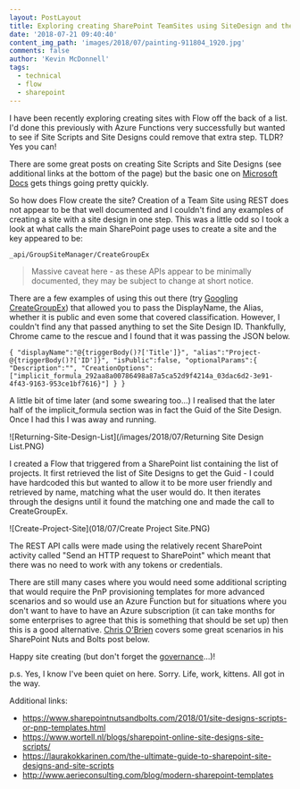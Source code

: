 ```yaml
---
layout: PostLayout
title: Exploring creating SharePoint TeamSites using SiteDesign and the REST API
date: '2018-07-21 09:40:40'
content_img_path: 'images/2018/07/painting-911804_1920.jpg'
comments: false
author: 'Kevin McDonnell'
tags:
  - technical
  - flow
  - sharepoint
---
```


I have been recently exploring creating sites with Flow off the back of a list. I'd done this previously with Azure Functions very successfully but wanted to see if Site Scripts and Site Designs could remove that extra step. TLDR? Yes you can!

There are some great posts on creating Site Scripts and Site Designs (see additional links at the bottom of the page) but the basic one on [Microsoft Docs](https://docs.microsoft.com/en-us/sharepoint/dev/declarative-customization/get-started-create-site-design) gets things going pretty quickly.

So how does Flow create the site? Creation of a Team Site using REST does not appear to be that well documented and I couldn't find any examples of creating a site with a site design in one step. This was a little odd so I took a look at what calls the main SharePoint page uses to create a site and the key appeared to be:

`_api/GroupSiteManager/CreateGroupEx`

> Massive caveat here - as these APIs appear to be minimally documented, they may be subject to change at short notice.

There are a few examples of using this out there (try [Googling CreateGroupEx](https://www.google.co.uk/search?q=creategroupex&oq=creategroupex&aqs=chrome..69i57j69i60l4j69i59.2184j0j7&sourceid=chrome&ie=UTF-8)) that allowed you to pass the DisplayName, the Alias, whether it is public and even some that covered classification. However, I couldn't find any that passed anything to set the Site Design ID. Thankfully, Chrome came to the rescue and I found that it was passing the JSON below.

`{ "displayName":"@{triggerBody()?['Title']}", "alias":"Project-@{triggerBody()?['ID']}", "isPublic":false, "optionalParams":{ "Description":"", "CreationOptions":["implicit_formula_292aa8a00786498a87a5ca52d9f4214a_03dac6d2-3e91-4f43-9163-953ce1bf7616}"] } }`

A little bit of time later (and some swearing too...) I realised that the later half of the implicit_formula section was in fact the Guid of the Site Design. Once I had this I was away and running.

![Returning-Site-Design-List](/images/2018/07/Returning Site Design List.PNG)

I created a Flow that triggered from a SharePoint list containing the list of projects. It first retrieved the list of Site Designs to get the Guid - I could have hardcoded this but wanted to allow it to be more user friendly and retrieved by name, matching what the user would do. It then iterates through the designs until it found the matching one and made the call to CreateGroupEx.

![Create-Project-Site](018/07/Create Project Site.PNG)

The REST API calls were made using the relatively recent SharePoint activity called "Send an HTTP request to SharePoint" which meant that there was no need to work with any tokens or credentials.

There are still many cases where you would need some additional scripting that would require the PnP provisioning templates for more advanced scenarios and so would use an Azure Function but for situations where you don't want to have to have an Azure subscription (it can take months for some enterprises to agree that this is something that should be set up) then this is a good alternative. [Chris O'Brien](https://twitter.com/ChrisO_Brien) covers some great scenarios in his SharePoint Nuts and Bolts post below.

Happy site creating (but don't forget the [governance](http://bostonmusicdave.com/balancing-self-service-with-governance-and-control-in-office-365/)...)!

p.s. Yes, I know I've been quiet on here. Sorry. Life, work, kittens. All got in the way.

Additional links:

- https://www.sharepointnutsandbolts.com/2018/01/site-designs-scripts-or-pnp-templates.html
- https://www.wortell.nl/blogs/sharepoint-online-site-designs-site-scripts/
- https://laurakokkarinen.com/the-ultimate-guide-to-sharepoint-site-designs-and-site-scripts
- http://www.aerieconsulting.com/blog/modern-sharepoint-templates

